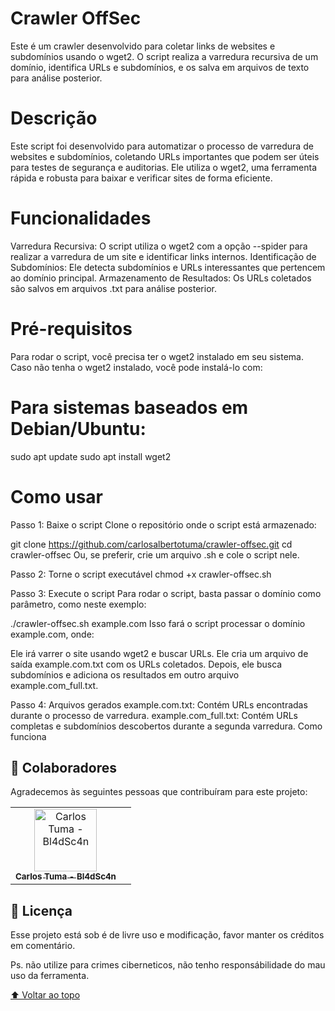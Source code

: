 # Crawler OffSec
Este é um crawler desenvolvido para coletar links de websites e subdomínios usando o wget2. O script realiza a varredura recursiva de um domínio, identifica URLs e subdomínios, e os salva em arquivos de texto para análise posterior.

# Descrição
Este script foi desenvolvido para automatizar o processo de varredura de websites e subdomínios, coletando URLs importantes que podem ser úteis para testes de segurança e auditorias. Ele utiliza o wget2, uma ferramenta rápida e robusta para baixar e verificar sites de forma eficiente.

# Funcionalidades
Varredura Recursiva: O script utiliza o wget2 com a opção --spider para realizar a varredura de um site e identificar links internos.
Identificação de Subdomínios: Ele detecta subdomínios e URLs interessantes que pertencem ao domínio principal.
Armazenamento de Resultados: Os URLs coletados são salvos em arquivos .txt para análise posterior.

# Pré-requisitos
Para rodar o script, você precisa ter o wget2 instalado em seu sistema. Caso não tenha o wget2 instalado, você pode instalá-lo com:

# Para sistemas baseados em Debian/Ubuntu:
sudo apt update
sudo apt install wget2

# Como usar

Passo 1: Baixe o script
Clone o repositório onde o script está armazenado:

git clone https://github.com/carlosalbertotuma/crawler-offsec.git
cd crawler-offsec
Ou, se preferir, crie um arquivo .sh e cole o script nele.

Passo 2: Torne o script executável
chmod +x crawler-offsec.sh

Passo 3: Execute o script
Para rodar o script, basta passar o domínio como parâmetro, como neste exemplo:

./crawler-offsec.sh example.com
Isso fará o script processar o domínio example.com, onde:

Ele irá varrer o site usando wget2 e buscar URLs.
Ele cria um arquivo de saída example.com.txt com os URLs coletados.
Depois, ele busca subdomínios e adiciona os resultados em outro arquivo example.com_full.txt.

Passo 4: Arquivos gerados
example.com.txt: Contém URLs encontradas durante o processo de varredura.
example.com_full.txt: Contém URLs completas e subdomínios descobertos durante a segunda varredura.
Como funciona


## 🤝 Colaboradores

Agradecemos às seguintes pessoas que contribuíram para este projeto:

<table>
  <tr>
    <td align="center">
      <a href="#">
        <img src="bl4dsc4n.jpeg" width="100px;" alt="Carlos Tuma - Bl4dSc4n"/><br>
        <sub>
          <b>Carlos Tuma - Bl4dSc4n</b>
        </sub>
      </a>
    </td>
    <td align="center">
  </tr>
</table>


## 📝 Licença

Esse projeto está sob é de livre uso e modificação, favor manter os créditos em comentário.
 
Ps. não utilize para crimes ciberneticos, não tenho responsábilidade do mau uso da ferramenta.

[⬆ Voltar ao topo](#nome-do-projeto)<br>


